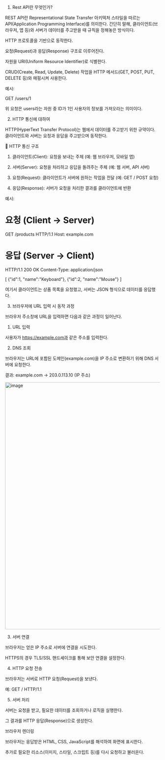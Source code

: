 1. Rest API란 무엇인가?

REST API란 Representational State Transfer 아키텍처 스타일을 따르는 API(Application Programming Interface)를 의미한다.
간단히 말해, 클라이언트(브라우저, 앱 등)와 서버가 데이터를 주고받을 때 규칙을 정해놓은 방식이다.

HTTP 프로토콜을 기반으로 동작한다.

요청(Request)과 응답(Response) 구조로 이루어진다.

자원을 URI(Uniform Resource Identifier)로 식별한다.

CRUD(Create, Read, Update, Delete) 작업을 HTTP 메서드(GET, POST, PUT, DELETE 등)와 매핑시켜 사용한다.

예시:

GET /users/1

위 요청은 users라는 자원 중 ID가 1인 사용자의 정보를 가져오라는 의미이다.

2. HTTP 통신에 대하여

HTTP(HyperText Transfer Protocol)는 웹에서 데이터를 주고받기 위한 규약이다.
클라이언트와 서버는 요청과 응답을 주고받으며 동작한다.

🔹 HTTP 통신 구조

1. 클라이언트(Client): 요청을 보내는 주체 (예: 웹 브라우저, 모바일 앱)

2. 서버(Server): 요청을 처리하고 응답을 돌려주는 주체 (예: 웹 서버, API 서버)

3. 요청(Request): 클라이언트가 서버에 원하는 작업을 전달 (예: GET / POST 요청)

4. 응답(Response): 서버가 요청을 처리한 결과를 클라이언트에 반환

예시:

# 요청 (Client → Server)
GET /products HTTP/1.1
Host: example.com

# 응답 (Server → Client)
HTTP/1.1 200 OK
Content-Type: application/json

[
  {"id":1, "name":"Keyboard"},
  {"id":2, "name":"Mouse"}
]

여기서 클라이언트는 상품 목록을 요청했고, 서버는 JSON 형식으로 데이터를 응답했다.

3. 브라우저에 URL 입력 시 동작 과정

브라우저 주소창에 URL을 입력하면 다음과 같은 과정이 일어난다.

1. URL 입력

사용자가 https://example.com과 같은 주소를 입력한다.

2. DNS 조회

브라우저는 URL에 포함된 도메인(example.com)을 IP 주소로 변환하기 위해 DNS 서버에 요청한다.

결과: example.com → 203.0.113.10 (IP 주소)

<img width="1280" height="802" alt="image" src="https://github.com/user-attachments/assets/2e4d70d5-9af5-4855-979c-c4987f217eff" />


3. 서버 연결

브라우저는 얻은 IP 주소로 서버에 연결을 시도한다.

HTTPS의 경우 TLS/SSL 핸드셰이크를 통해 보안 연결을 설정한다.

4. HTTP 요청 전송

브라우저는 서버로 HTTP 요청(Request)을 보낸다.

예: GET / HTTP/1.1

5. 서버 처리

서버는 요청을 받고, 필요한 데이터를 조회하거나 로직을 실행한다.

그 결과를 HTTP 응답(Response)으로 생성한다.

브라우저 렌더링

브라우저는 응답받은 HTML, CSS, JavaScript를 해석하여 화면에 표시한다.

추가로 필요한 리소스(이미지, 스타일, 스크립트 등)를 다시 요청하고 불러온다.
